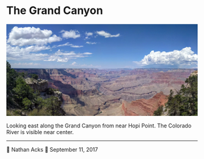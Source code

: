 # The Grand Canyon

![A view into the Grand Canyon from the South Rim](assets/e623f36de90b778f44831e7b4411f39a.webp)

Looking east along the Grand Canyon from near Hopi Point. The Colorado River is visible near center.

- - - -

👤 Nathan Acks
📅 September 11, 2017
